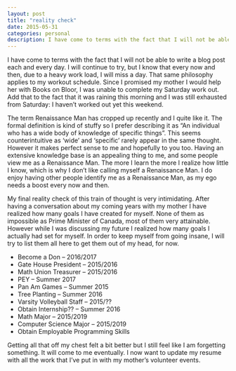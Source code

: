 ```yaml
---
layout: post
title: "reality check"
date: 2015-05-31
categories: personal
description: I have come to terms with the fact that I will not be able to write a blog post each and every day.
---
```


I have come to terms with the fact that I will not be able to write a blog post each and every day. I will continue to try, but I know that every now and then, due to a heavy work load, I will miss a day. That same philosophy applies to my workout schedule. Since I promised my mother I would help her with Books on Bloor, I was unable to complete my Saturday work out. Add that to the fact that it was raining this morning and I was still exhausted from Saturday: I haven’t worked out yet this weekend.

The term Renaissance Man has cropped up recently and I quite like it. The formal definition is kind of stuffy so I prefer describing it as “An individual who has a wide body of knowledge of specific things”. This seems counterintuitive as ‘wide’ and ‘specific’ rarely appear in the same thought. However it makes perfect sense to me and hopefully to you too. Having an extensive knowledge base is an appealing thing to me, and some people view me as a Renaissance Man. The more I learn the more I realize how little I know, which is why I don’t like calling myself a Renaissance Man. I do enjoy having other people identify me as a Renaissance Man, as my ego needs a boost every now and then.

My final reality check of this train of thought is very intimidating. After having a conversation about my coming years with my mother I have realized how many goals I have created for myself. None of them as impossible as Prime Minister of Canada, most of them very attainable. However while I was discussing my future I realized how many goals I actually had set for myself. In order to keep myself from going insane, I will try to list them all here to get them out of my head, for now.

* Become a Don – 2016/2017
* Gate House President – 2015/2016
* Math Union Treasurer – 2015/2016
* PEY – Summer 2017
* Pan Am Games – Summer 2015
* Tree Planting – Summer 2016
* Varsity Volleyball Staff – 2015/??
* Obtain Internship?? – Summer 2016
* Math Major – 2015/2019
* Computer Science Major – 2015/2019
* Obtain Employable Programming Skills

Getting all that off my chest felt a bit better but I still feel like I am forgetting something. It will come to me eventually. I now want to update my resume with all the work that I’ve put in with my mother’s volunteer events.
